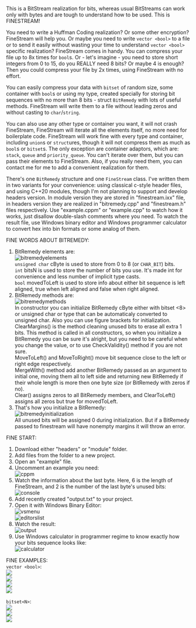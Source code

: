 ﻿This is a BitStream realization for bits, whereas usual BitStreams can work only with bytes and are tough to understand how to be used.
This is FINESTREAM!

You need to write a Huffman Coding realization? Or some other encryption? FineStream will help you. Or maybe you need to write ``vector <bool>`` to a file or to send it easily without wasting your time to understand ``vector <bool>`` specific realization? FineStream comes in handy. You can compress your file up to 8x times for ``bool``s. Or - let's imagine - you need to store short integers from 0 to 15, do you REALLY need 8 bits? Or maybe 4 is enough? Then you could compress your file by 2x times, using FineStream with no effort.

You can easily compress your data with ``bitset`` of random size, some container with ``bool``s or using my type, created specially for storing bit sequences with no more than 8 bits - struct ``BitRemedy`` with lots of useful methods. FineStream will write them to a file without leading zeros and without casting to ``char``/``string``.

You can also use any other type or container you want, it will not crash FineStream, FineStream will iterate all the elements itself, no more need for boilerplate code. FineStream will work fine with every type and container, including ``union``s or ``struct``ures, though it will not compress them as much as ``bool``s or ``bitset``s. The only exception are container adaptors, which are: ``stack``, ``queue`` and ``priority_queue``. You can't iterate over them, but you can pass their elements to FineStream. Also, if you really need them, you can contact me for me to add a convenient realization for them.

There's one ``BitRemedy`` structure and one ``FineStream`` class. I've written them in two variants for your convenience: using classical c-style header files, and using C++20 modules, though I'm not planning to support and develop headers version. In module version they are stored in "finestream.ixx" file, in headers version they are realized in "bitremedy.cpp" and "finestream.h" files respectively. Use "example.cppm" or "example.cpp" to watch how it works, just disallow double-slash comments where you need. To watch the result file, use Windows binary editor and Windows programmer calculator to convert hex into bin formats or some analog of them.  

FINE WORDS ABOUT BITREMEDY:  
1) BitRemedy elements are:  
![bitremedyelements](/pictures/00about_bitremedy/0.jpg)  
``unsigned char`` cByte is used to store from 0 to 8 (or ``CHAR_BIT``) bits.  
``int`` bitsN is used to store the number of bits you use. It's made int for convenience and less number of implicit type casts.  
``bool`` movedToLeft is used to store info about either bit sequence is left aligned, true when left aligned and false when right aligned.  
2) BitRemedy methods are:  
![bitremedymethods](/pictures/00about_bitremedy/1.jpg)  
In constructor you can initialize BitRemedy cByte either with bitset <8> or unsigned char or type that can be automaticaly converted to unsigned char. Also you can use figure brackets for initialization.  
ClearMargins() is the method cleaning unused bits to erase all extra 1 bits. This method is called in all constructors, so when you initialize a BitRemedy you can be sure it's alright, but you need to be careful when you change the value, or to use CheckValidity() method if you are not sure.  
MoveToLeft() and MoveToRight() move bit sequence close to the left or right edge respectively.  
MergeWith() method add another BitRemedy passed as an argument to initial one, moving them all to left side and returning new BitRemedy if their whole length is more then one byte size (or BitRemedy with zeros if no).  
Clear() assigns zeros to all BitRemedy members, and ClearToLeft() assigns all zeros but true for movedToLeft.  
3) That's how you initialize a BitRemedy:  
![bitremedyinitialization](/pictures/00about_bitremedy/2.jpg)  
All unused bits will be assigned 0 during initialization. But if a BitRemedy passed to finestream will have nonempty margins it will throw an error.  
  
  
FINE START:
1) Download either "headers" or "module" folder.  
2) Add files from the folder to a new project.  
3) Open an "example" file.  
4) Uncomment an example you need:  
![cppm](/pictures/0bitremedy/0.jpg)  
5) Watch the information about the last byte. Here, 6 is the length of FineStream, and 2 is the number of the last byte's unused bits:  
![console](/pictures/0bitremedy/1.jpg)  
6) Add recently created "output.txt" to your project.  
7) Open it with Windows Binary Editor:  
![vsmenu](/pictures/0bitremedy/2.jpg)  
![editorslist](/pictures/0bitremedy/3.jpg)  
8) Watch the result:  
![output](/pictures/0bitremedy/4.jpg)  
9) Use Windows calculator in programmer regime to know exactly how your bits sequence looks like:  
![calculator](/pictures/0bitremedy/5.jpg)  


  
FINE EXAMPLES:  
``vector <bool>``:  
![](/pictures/1vector_bool/0.jpg)  
![](/pictures/1vector_bool/1.jpg)  
![](/pictures/1vector_bool/2.jpg)  
![](/pictures/1vector_bool/3.jpg)  
  
  
  
``bitset<N>``:  
![](/pictures/2bitset/0.jpg)  
![](/pictures/2bitset/1.jpg)  
![](/pictures/2bitset/2.jpg)  
